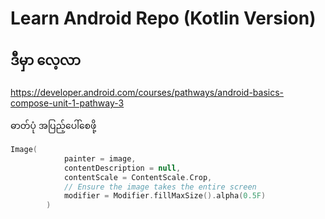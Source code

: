 # Learn Android Repo (Kotlin Version)

## ဒီမှာ လေ့လာ

https://developer.android.com/courses/pathways/android-basics-compose-unit-1-pathway-3


ဓာတ်ပုံ အပြည့်ပေါ်စေဖို့

```kotlin
Image(
            painter = image,
            contentDescription = null,
            contentScale = ContentScale.Crop,
            // Ensure the image takes the entire screen
            modifier = Modifier.fillMaxSize().alpha(0.5F)
        )
```